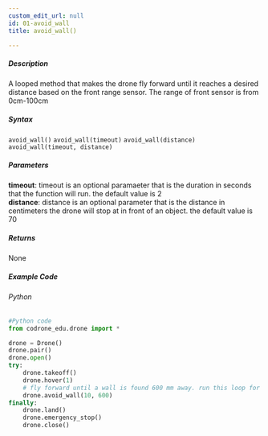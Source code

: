 ```yaml
---
custom_edit_url: null
id: 01-avoid_wall
title: avoid_wall()

---
```


##### Description

A looped method that makes the drone fly forward until it reaches a desired distance based on the front range sensor. The range of front sensor is from 0cm-100cm


##### Syntax
```avoid_wall()```
```avoid_wall(timeout)```
```avoid_wall(distance)```
```avoid_wall(timeout, distance)```

##### Parameters
**timeout**: timeout is an optional paramaeter that is the duration in seconds that the function will run. the default value is 2 <br />
**distance**: distance is an optional parameter that is the distance in centimeters the drone will stop at in front of an object. the default value is 70

##### Returns

None

##### Example Code
###### Python
```python
#Python code
from codrone_edu.drone import *

drone = Drone()
drone.pair()
drone.open()
try:
    drone.takeoff()
    drone.hover(1)
    # fly forward until a wall is found 600 mm away. run this loop for 10 seconds.
    drone.avoid_wall(10, 600)
finally:
    drone.land()
    drone.emergency_stop()
    drone.close()
```